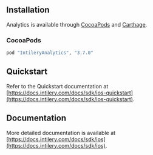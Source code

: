 
## Installation

Analytics is available through [CocoaPods](http://cocoapods.org) and [Carthage](https://github.com/Carthage/Carthage).

### CocoaPods

```ruby
pod "IntileryAnalytics", "3.7.0"
```

## Quickstart

Refer to the Quickstart documentation at [https://docs.intilery.com/docs/sdk/ios-quickstart](https://docs.intilery.com/docs/sdk/ios-quickstart).

## Documentation

More detailed documentation is available at [https://docs.intilery.com/docs/sdk/ios](https://docs.intilery.com/docs/sdk/ios).
